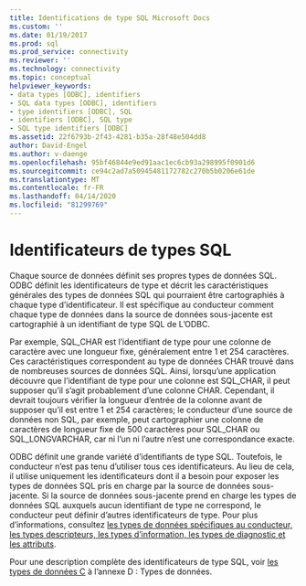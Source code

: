 ```yaml
---
title: Identifications de type SQL Microsoft Docs
ms.custom: ''
ms.date: 01/19/2017
ms.prod: sql
ms.prod_service: connectivity
ms.reviewer: ''
ms.technology: connectivity
ms.topic: conceptual
helpviewer_keywords:
- data types [ODBC], identifiers
- SQL data types [ODBC], identifiers
- type identifiers [ODBC], SQL
- identifiers [ODBC], SQL type
- SQL type identifiers [ODBC]
ms.assetid: 22f6793b-2f43-4281-b35a-28f48e504dd8
author: David-Engel
ms.author: v-daenge
ms.openlocfilehash: 95bf46844e9ed91aac1ec6cb93a298995f0901d6
ms.sourcegitcommit: ce94c2ad7a50945481172782c270b5b0206e61de
ms.translationtype: MT
ms.contentlocale: fr-FR
ms.lasthandoff: 04/14/2020
ms.locfileid: "81299769"
---
```

# <a name="sql-type-identifiers"></a>Identificateurs de types SQL
Chaque source de données définit ses propres types de données SQL. ODBC définit les identificateurs de type et décrit les caractéristiques générales des types de données SQL qui pourraient être cartographiés à chaque type d’identificateur. Il est spécifique au conducteur comment chaque type de données dans la source de données sous-jacente est cartographié à un identifiant de type SQL de L’ODBC.  
  
 Par exemple, SQL_CHAR est l’identifiant de type pour une colonne de caractère avec une longueur fixe, généralement entre 1 et 254 caractères. Ces caractéristiques correspondent au type de données CHAR trouvé dans de nombreuses sources de données SQL. Ainsi, lorsqu’une application découvre que l’identifiant de type pour une colonne est SQL_CHAR, il peut supposer qu’il s’agit probablement d’une colonne CHAR. Cependant, il devrait toujours vérifier la longueur d’entrée de la colonne avant de supposer qu’il est entre 1 et 254 caractères; le conducteur d’une source de données non SQL, par exemple, peut cartographier une colonne de caractères de longueur fixe de 500 caractères pour SQL_CHAR ou SQL_LONGVARCHAR, car ni l’un ni l’autre n’est une correspondance exacte.  
  
 ODBC définit une grande variété d’identifiants de type SQL. Toutefois, le conducteur n’est pas tenu d’utiliser tous ces identificateurs. Au lieu de cela, il utilise uniquement les identificateurs dont il a besoin pour exposer les types de données SQL pris en charge par la source de données sous-jacente. Si la source de données sous-jacente prend en charge les types de données SQL auxquels aucun identifiant de type ne correspond, le conducteur peut définir d’autres identificateurs de type. Pour plus d’informations, consultez [les types de données spécifiques au conducteur, les types descripteurs, les types d’information, les types de diagnostic et les attributs](../../../odbc/reference/develop-app/driver-specific-data-types-descriptor-information-diagnostic.md).  
  
 Pour une description complète des identificateurs de type SQL, voir [les types de données C](../../../odbc/reference/appendixes/c-data-types.md) à l’annexe D : Types de données.
